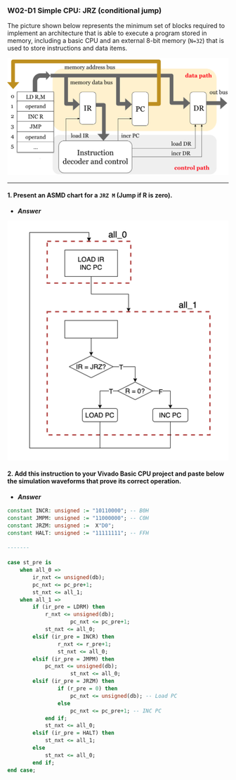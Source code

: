 ### W02-D1 Simple CPU: JRZ (conditional jump)
The picture shown below represents the minimum set of blocks required to implement an architecture that is able to execute a program stored in memory, including a basic CPU and an external 8-bit memory (`N=32`) that is used to store instructions and data items.

<img src="/Resources/images/w02d1.png" alt="drawing" width="600"/>

---

#### 1. Present an ASMD chart for a `JRZ M` (Jump if R is zero).

- ***Answer***

<img src="/Resources/images/w2_d1.png" alt="drawing" width="550"/>


#### 2. Add this instruction to your Vivado Basic CPU project and paste below the simulation waveforms that prove its correct operation.

- ***Answer***

```vhdl
constant INCR: unsigned := "10110000"; -- B0H
constant JMPM: unsigned := "11000000"; -- C0H
constant JRZM: unsigned :=  X"D0";
constant HALT: unsigned := "11111111"; -- FFH

-------

case st_pre is
	when all_0 => 					 
		ir_nxt <= unsigned(db);  
		pc_nxt <= pc_pre+1;
		st_nxt <= all_1;
	when all_1 =>			
		if (ir_pre = LDRM) then	  
			r_nxt <= unsigned(db);
               		pc_nxt <= pc_pre+1;
			st_nxt <= all_0;
		elsif (ir_pre = INCR) then
 	      		r_nxt <= r_pre+1;            
          		st_nxt <= all_0;
		elsif (ir_pre = JMPM) then
			pc_nxt <= unsigned(db);		    
                	st_nxt <= all_0;
		elsif (ir_pre = JRZM) then
        		if (r_pre = 0) then
		      		pc_nxt <= unsigned(db); -- Load PC
        		else 
          			pc_nxt <= pc_pre+1; -- INC PC
			end if;
			st_nxt <= all_0;
		elsif (ir_pre = HALT) then
			st_nxt <= all_1;		
		else 
			st_nxt <= all_0;
		end if;	
end case;
```
